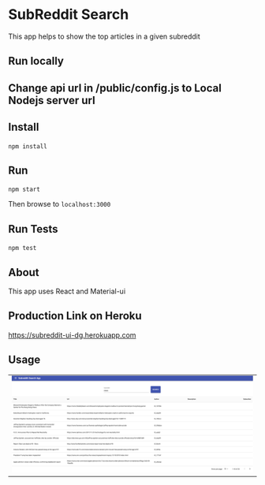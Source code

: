 # SubReddit Search
This app helps to show the top articles in a given subreddit

## Run locally

## Change api url in /public/config.js to Local Nodejs server url

## Install
```
npm install
```
## Run

```
npm start
```

Then browse to `localhost:3000`

## Run Tests

```
npm test
```

## About

This app uses React and Material-ui 

## Production Link on Heroku
https://subreddit-ui-dg.herokuapp.com

## Usage 

<table style={border:"none"}><tr><td><img src="https://github.com/dgundogan/subreddit-ui/blob/master/screen.png" alt="Landing Page" width="800"/></td></tr></table>



